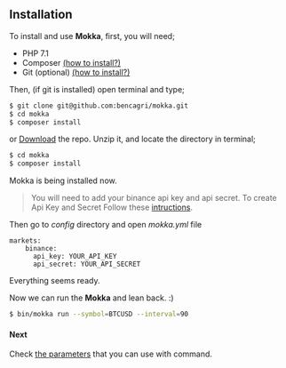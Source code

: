 Installation
------------
To install and use **Mokka**, first, you will need;

* PHP 7.1
* Composer [(how to install?)](https://getcomposer.org/doc/00-intro.md#installation-linux-unix-osx)
* Git (optional) [(how to install?)](https://git-scm.com/book/en/v2/Getting-Started-Installing-Git)

Then, (if git is installed) open terminal and type;
```bash
$ git clone git@github.com:bencagri/mokka.git
$ cd mokka
$ composer install
```

or [Download](https://github.com/bencagri/mokka/archive/master.zip) the repo. Unzip it, and locate the directory in terminal;

```bash
$ cd mokka
$ composer install
```
Mokka is being installed now. 

> You will need to add your binance api key and api secret. To create Api Key and Secret Follow these 
> [intructions](https://coinigy.freshdesk.com/support/solutions/articles/1000256048-how-do-i-find-my-api-key-on-binance-com-).


Then go to *config* directory and open *mokka.yml* file


```$xslt
markets:
    binance:
      api_key: YOUR_API_KEY
      api_secret: YOUR_API_SECRET

```

Everything seems ready.

Now we can run the **Mokka** and lean back. :)

```bash
$ bin/mokka run --symbol=BTCUSD --interval=90
```

#### Next
Check [the parameters](02-parameters.md) that you can use with command.


